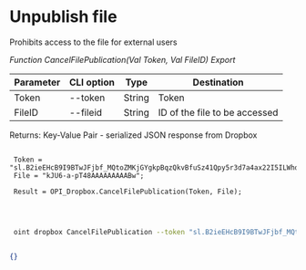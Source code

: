 ﻿---
sidebar_position: 6
---

# Unpublish file
 Prohibits access to the file for external users


*Function CancelFilePublication(Val Token, Val FileID) Export*

 | Parameter | CLI option | Type | Destination |
 |-|-|-|-|
 | Token | --token | String | Token |
 | FileID | --fileid | String | ID of the file to be accessed |

 
 Returns: Key-Value Pair - serialized JSON response from Dropbox

```bsl title="Code example"
	
 Token = "sl.B2ieEHcB9I9BTwJFjbf_MQtoZMKjGYgkpBqzQkvBfuSz41Qpy5r3d7a4ax22I5ILWhd9KLbN5L...";
 File = "kJU6-a-pT48AAAAAAAAABw";
 
 Result = OPI_Dropbox.CancelFilePublication(Token, File);

	
```

```sh title="CLI command example"
 
 oint dropbox CancelFilePublication --token "sl.B2ieEHcB9I9BTwJFjbf_MQtoZMKjGYgkpBqzQkvBfuSz41Qpy5r3d7a4ax22I5ILWhd9KLbN5L..." --fileid %fileid%

```


```json title="Result"

{}

```
